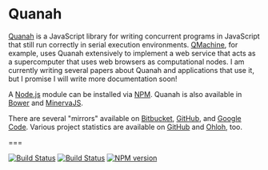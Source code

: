 # Quanah

[Quanah](https://qmachine.github.io/quanah/) is a JavaScript library for
writing concurrent programs in JavaScript that still run correctly in serial
execution environments. [QMachine](https://www.qmachine.org/), for example,
uses Quanah extensively to implement a web service that acts as a supercomputer
that uses web browsers as computational nodes. I am currently writing several
papers about Quanah and applications that use it, but I promise I will write
more documentation soon!

A [Node.js](http://nodejs.org/) module can be installed via
[NPM](https://www.npmjs.org/package/quanah). Quanah is also available in
[Bower](http://bower.io/) and
[MinervaJS](http://minervajs.org/site/index.html#!/view/quanah).

There are several "mirrors" available on
[Bitbucket](https://bitbucket.org/wilkinson/quanah),
[GitHub](https://github.com/qmachine/quanah), and
[Google Code](https://quanah.googlecode.com). Various project statistics are
available on [GitHub](https://github.com/qmachine/quanah/graphs) and
[Ohloh](https://www.ohloh.net/p/quanah), too.

===

[![Build Status](https://travis-ci.org/qmachine/quanah.svg?branch=master)](https://travis-ci.org/qmachine/quanah) [![Build Status](https://drone.io/github.com/qmachine/quanah/status.png)](https://drone.io/github.com/qmachine/quanah/latest) [![NPM version](https://badge.fury.io/js/quanah.png)](http://badge.fury.io/js/quanah)

<!-- vim:set syntax=markdown: -->
